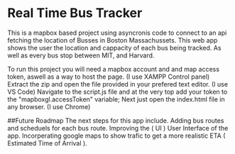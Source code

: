 # Real Time Bus Tracker

This is a mapbox based project using asyncronis code to connect to an api fetching the location of Busses in Boston Massachussets. This web app shows the user the location and cappacity of each bus being tracked. As well as every bus stop between MIT, and Harvard. 

To run this project you will need a mapbox account and and map access token, aswell as a way to host the page. (I use XAMPP Control panel)
Extract the zip and open the file provided in your prefered text editor. (I use VS Code)
Navigate to the script.js file and at the very top add your token to the "mapboxgl.accessToken" variable; 
Next just open the index.html file in any browser. (I use Chrome)

##Future Roadmap
The next steps for this app include.
Adding bus routes and scheduels for each bus route.
Improving the ( UI ) User Interface of the app.
Incorperating google maps to show trafic to get a more realistic ETA ( Estimated Time of Arrival ).
